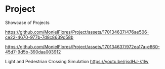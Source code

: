 # Project
Showcase of Projects


https://github.com/MonielFlores/Project/assets/170134637/476ae506-ce22-4670-977b-7d8c8639d58b



https://github.com/MonielFlores/Project/assets/170134637/972ea17a-e860-45d7-9d5b-390daa003912



Light and Pedestrian Crossing Simulation 
https://youtu.be/rjsdHJ-k1Iw

